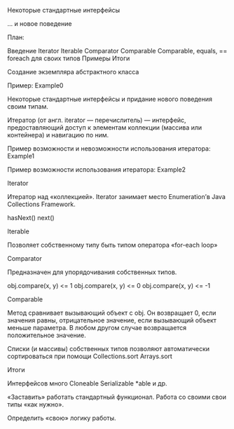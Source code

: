Некоторые стандартные интерфейсы

… и новое поведение

План:

Введение
Iterator<E>
Iterable<E>
Comparator<E>
Comparable<E>
Comparable, equals, ==
foreach для своих типов
Примеры
Итоги

Создание экземпляра абстрактного класса

Пример: Example0



Некоторые стандартные интерфейсы и придание нового поведения своим типам.

Итератор (от англ. iterator ― перечислитель) — интерфейс, предоставляющий доступ к элементам коллекции (массива или контейнера) и навигацию по ним.

Пример возможности и невозможности использования итератора: Example1

Пример возможности использования итератора: Example2

Iterator<E>

Итератор над «коллекцией». Iterator занимает место Enumeration’в Java Collections Framework. 

hasNext()
next()

Iterable<E>

Позволяет собственному типу быть типом оператора «for-each loop»

Comparator<E>

Предназначен для упорядочивания собственных типов.

obj.compare(x, y) <= 1
obj.compare(x, y) <= 0
obj.compare(x, y) <= -1


Comparable<E>

Метод сравнивает вызывающий объект с obj. Он возвращает 0, если значения равны, отрицательное значение, если вызывающий объект меньше параметра. В любом другом случае возвращается положительное значение.

Списки (и массивы) собственных типов позволяют автоматически сортироваться при помощи Collections.sort 
Arrays.sort

Итоги

Интерфейсов много
Cloneable 
Serializable
*able и др.

«Заставить» работать стандартный функционал.
Работа со своими свои типы «как нужно».

Определить «свою» логику работы.







